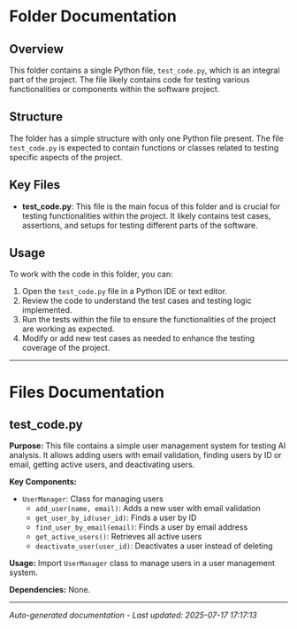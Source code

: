 # Folder Documentation

## Overview
This folder contains a single Python file, `test_code.py`, which is an integral part of the project. The file likely contains code for testing various functionalities or components within the software project.

## Structure
The folder has a simple structure with only one Python file present. The file `test_code.py` is expected to contain functions or classes related to testing specific aspects of the project.

## Key Files
- **test_code.py**: This file is the main focus of this folder and is crucial for testing functionalities within the project. It likely contains test cases, assertions, and setups for testing different parts of the software.

## Usage
To work with the code in this folder, you can:
1. Open the `test_code.py` file in a Python IDE or text editor.
2. Review the code to understand the test cases and testing logic implemented.
3. Run the tests within the file to ensure the functionalities of the project are working as expected.
4. Modify or add new test cases as needed to enhance the testing coverage of the project.

---

# Files Documentation

## test_code.py

**Purpose:** This file contains a simple user management system for testing AI analysis. It allows adding users with email validation, finding users by ID or email, getting active users, and deactivating users.

**Key Components:**
- `UserManager`: Class for managing users
  - `add_user(name, email)`: Adds a new user with email validation
  - `get_user_by_id(user_id)`: Finds a user by ID
  - `find_user_by_email(email)`: Finds a user by email address
  - `get_active_users()`: Retrieves all active users
  - `deactivate_user(user_id)`: Deactivates a user instead of deleting

**Usage:** Import `UserManager` class to manage users in a user management system.

**Dependencies:** None.

---
*Auto-generated documentation - Last updated: 2025-07-17 17:17:13*
